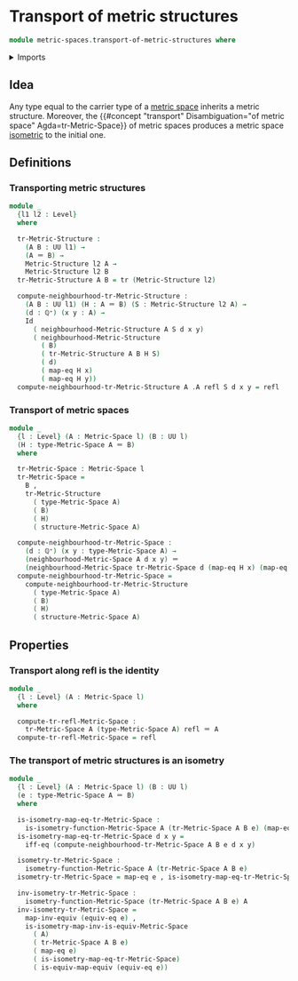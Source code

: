 # Transport of metric structures

```agda
module metric-spaces.transport-of-metric-structures where
```

<details><summary>Imports</summary>

```agda
open import elementary-number-theory.positive-rational-numbers

open import foundation.action-on-identifications-functions
open import foundation.binary-relations
open import foundation.binary-transport
open import foundation.cartesian-product-types
open import foundation.contractible-types
open import foundation.dependent-pair-types
open import foundation.equality-dependent-pair-types
open import foundation.equivalences
open import foundation.function-extensionality
open import foundation.function-types
open import foundation.identity-types
open import foundation.logical-equivalences
open import foundation.propositions
open import foundation.sets
open import foundation.subtypes
open import foundation.torsorial-type-families
open import foundation.transport-along-identifications
open import foundation.univalence
open import foundation.universe-levels

open import metric-spaces.functions-metric-spaces
open import metric-spaces.isometry-metric-spaces
open import metric-spaces.metric-spaces
open import metric-spaces.neighbourhood-relations
```

</details>

## Idea

Any type equal to the carrier type of a
[metric space](metric-spaces.metric-spaces.md) inherits a metric structure.
Moreover, the
{{#concept "transport" Disambiguation="of metric space" Agda=tr-Metric-Space}}
of metric spaces produces a metric space
[isometric](metric-spaces.isometry-metric-spaces.md) to the initial one.

## Definitions

### Transporting metric structures

```agda
module _
  {l1 l2 : Level}
  where

  tr-Metric-Structure :
    (A B : UU l1) →
    (A ＝ B) →
    Metric-Structure l2 A →
    Metric-Structure l2 B
  tr-Metric-Structure A B = tr (Metric-Structure l2)

  compute-neighbourhood-tr-Metric-Structure :
    (A B : UU l1) (H : A ＝ B) (S : Metric-Structure l2 A) →
    (d : ℚ⁺) (x y : A) →
    Id
      ( neighbourhood-Metric-Structure A S d x y)
      ( neighbourhood-Metric-Structure
        ( B)
        ( tr-Metric-Structure A B H S)
        ( d)
        ( map-eq H x)
        ( map-eq H y))
  compute-neighbourhood-tr-Metric-Structure A .A refl S d x y = refl
```

### Transport of metric spaces

```agda
module _
  {l : Level} (A : Metric-Space l) (B : UU l)
  (H : type-Metric-Space A ＝ B)
  where

  tr-Metric-Space : Metric-Space l
  tr-Metric-Space =
    B ,
    tr-Metric-Structure
      ( type-Metric-Space A)
      ( B)
      ( H)
      ( structure-Metric-Space A)

  compute-neighbourhood-tr-Metric-Space :
    (d : ℚ⁺) (x y : type-Metric-Space A) →
    (neighbourhood-Metric-Space A d x y) ＝
    (neighbourhood-Metric-Space tr-Metric-Space d (map-eq H x) (map-eq H y))
  compute-neighbourhood-tr-Metric-Space =
    compute-neighbourhood-tr-Metric-Structure
      ( type-Metric-Space A)
      ( B)
      ( H)
      ( structure-Metric-Space A)
```

## Properties

### Transport along refl is the identity

```agda
module _
  {l : Level} (A : Metric-Space l)
  where

  compute-tr-refl-Metric-Space :
    tr-Metric-Space A (type-Metric-Space A) refl ＝ A
  compute-tr-refl-Metric-Space = refl
```

### The transport of metric structures is an isometry

```agda
module _
  {l : Level} (A : Metric-Space l) (B : UU l)
  (e : type-Metric-Space A ＝ B)
  where

  is-isometry-map-eq-tr-Metric-Space :
    is-isometry-function-Metric-Space A (tr-Metric-Space A B e) (map-eq e)
  is-isometry-map-eq-tr-Metric-Space d x y =
    iff-eq (compute-neighbourhood-tr-Metric-Space A B e d x y)

  isometry-tr-Metric-Space :
    isometry-function-Metric-Space A (tr-Metric-Space A B e)
  isometry-tr-Metric-Space = map-eq e , is-isometry-map-eq-tr-Metric-Space

  inv-isometry-tr-Metric-Space :
    isometry-function-Metric-Space (tr-Metric-Space A B e) A
  inv-isometry-tr-Metric-Space =
    map-inv-equiv (equiv-eq e) ,
    is-isometry-map-inv-is-equiv-Metric-Space
      ( A)
      ( tr-Metric-Space A B e)
      ( map-eq e)
      ( is-isometry-map-eq-tr-Metric-Space)
      ( is-equiv-map-equiv (equiv-eq e))
```
